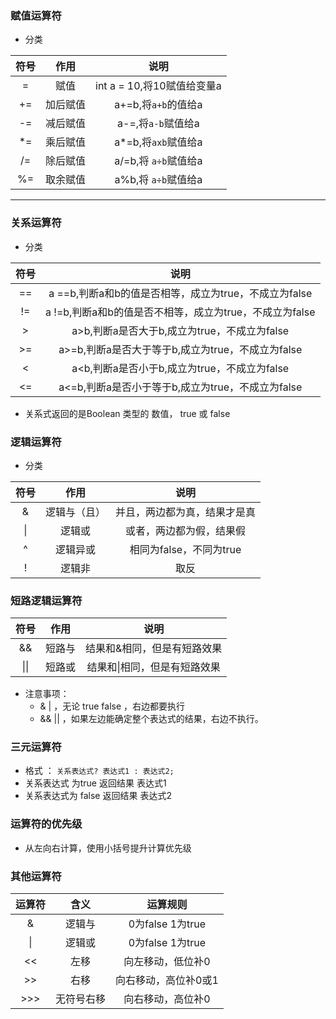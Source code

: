 ### 赋值运算符

- 分类

| 符号 |   作用   |            说明            |
| :--: | :------: | :------------------------: |
|  =   |   赋值   | int a = 10,将10赋值给变量a |
|  +=  | 加后赋值 |    a+=b,将`a+b`的值给a     |
|  -=  | 减后赋值 |     a-=,将`a-b`赋值给a     |
|  *=  | 乘后赋值 |    a*=b,将`axb`赋值给a     |
|  /=  | 除后赋值 |    a/=b,将 `a÷b`赋值给a    |
|  %=  | 取余赋值 |    a%b,将 `a÷b`赋值给a     |

---

### 关系运算符

- 分类

| 符号 |                          说明                           |
| :--: | :-----------------------------------------------------: |
|  ==  |  a ==b,判断a和b的值是否相等，成立为true，不成立为false  |
|  !=  | a !=b,判断a和b的值是否不相等，成立为true，不成立为false |
|  >   |      a>b,判断a是否大于b,成立为true，不成立为false       |
|  >=  |    a>=b,判断a是否大于等于b,成立为true，不成立为false    |
|  <   |      a<b,判断a是否小于b,成立为true，不成立为false       |
|  <=  |    a<=b,判断a是否小于等于b,成立为true，不成立为false    |

- 关系式返回的是Boolean  类型的 数值，  true  或 false
### 逻辑运算符

- 分类

| 符号 |     作用     |             说明             |
| :--: | :----------: | :--------------------------: |
|  &   | 逻辑与（且） | 并且，两边都为真，结果才是真 |
|  \|  |    逻辑或    |   或者，两边都为假，结果假   |
|  ^   |   逻辑异或   |   相同为false，不同为true    |
|  !   |    逻辑非    |             取反             |

### 短路逻辑运算符

| 符号 |  作用  |             说明             |
| :--: | :----: | :--------------------------: |
|  &&  | 短路与 | 结果和&相同，但是有短路效果  |
| \|\| | 短路或 | 结果和\|相同，但是有短路效果 |

- 注意事项：
    - & | ，无论 true false ，右边都要执行 
    - && || ，如果左边能确定整个表达式的结果，右边不执行。

### 三元运算符

- 格式 ： `关系表达式? 表达式1 : 表达式2;`
- 关系表达式 为true  返回结果 表达式1
- 关系表达式为 false 返回结果 表达式2



### 运算符的优先级

- 从左向右计算，使用小括号提升计算优先级

### 其他运算符

| 运算符 |    含义    |       运算规则       |
| :----: | :--------: | :------------------: |
|   &    |   逻辑与   |  0为false  1为true   |
|   \|   |   逻辑或   |   0为false 1为true   |
|   <<   |    左移    |  向左移动，低位补0   |
|   >>   |    右移    | 向右移动，高位补0或1 |
|  >>>   | 无符号右移 |  向右移动，高位补0   |
